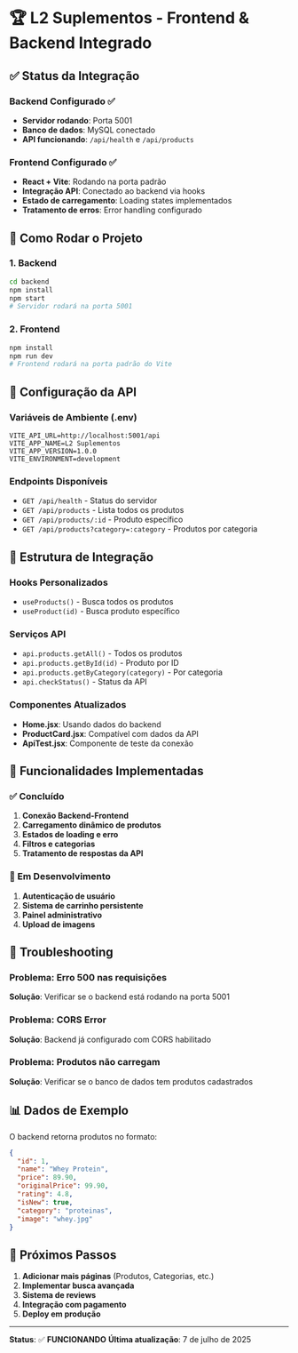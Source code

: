 # 🏆 L2 Suplementos - Frontend & Backend Integrado

## ✅ Status da Integração

### Backend Configurado ✅
- **Servidor rodando**: Porta 5001
- **Banco de dados**: MySQL conectado
- **API funcionando**: `/api/health` e `/api/products`

### Frontend Configurado ✅
- **React + Vite**: Rodando na porta padrão
- **Integração API**: Conectado ao backend via hooks
- **Estado de carregamento**: Loading states implementados
- **Tratamento de erros**: Error handling configurado

## 🚀 Como Rodar o Projeto

### 1. Backend
```bash
cd backend
npm install
npm start
# Servidor rodará na porta 5001
```

### 2. Frontend
```bash
npm install
npm run dev
# Frontend rodará na porta padrão do Vite
```

## 🔧 Configuração da API

### Variáveis de Ambiente (.env)
```env
VITE_API_URL=http://localhost:5001/api
VITE_APP_NAME=L2 Suplementos
VITE_APP_VERSION=1.0.0
VITE_ENVIRONMENT=development
```

### Endpoints Disponíveis
- `GET /api/health` - Status do servidor
- `GET /api/products` - Lista todos os produtos
- `GET /api/products/:id` - Produto específico
- `GET /api/products?category=:category` - Produtos por categoria

## 📁 Estrutura de Integração

### Hooks Personalizados
- `useProducts()` - Busca todos os produtos
- `useProduct(id)` - Busca produto específico

### Serviços API
- `api.products.getAll()` - Todos os produtos
- `api.products.getById(id)` - Produto por ID
- `api.products.getByCategory(category)` - Por categoria
- `api.checkStatus()` - Status da API

### Componentes Atualizados
- **Home.jsx**: Usando dados do backend
- **ProductCard.jsx**: Compatível com dados da API
- **ApiTest.jsx**: Componente de teste da conexão

## 🎯 Funcionalidades Implementadas

### ✅ Concluído
1. **Conexão Backend-Frontend**
2. **Carregamento dinâmico de produtos**
3. **Estados de loading e erro**
4. **Filtros e categorias**
5. **Tratamento de respostas da API**

### 🔄 Em Desenvolvimento
1. **Autenticação de usuário**
2. **Sistema de carrinho persistente**
3. **Painel administrativo**
4. **Upload de imagens**

## 🐛 Troubleshooting

### Problema: Erro 500 nas requisições
**Solução**: Verificar se o backend está rodando na porta 5001

### Problema: CORS Error
**Solução**: Backend já configurado com CORS habilitado

### Problema: Produtos não carregam
**Solução**: Verificar se o banco de dados tem produtos cadastrados

## 📊 Dados de Exemplo

O backend retorna produtos no formato:
```json
{
  "id": 1,
  "name": "Whey Protein",
  "price": 89.90,
  "originalPrice": 99.90,
  "rating": 4.8,
  "isNew": true,
  "category": "proteinas",
  "image": "whey.jpg"
}
```

## 🔗 Próximos Passos

1. **Adicionar mais páginas** (Produtos, Categorias, etc.)
2. **Implementar busca avançada**
3. **Sistema de reviews**
4. **Integração com pagamento**
5. **Deploy em produção**

---

**Status**: ✅ **FUNCIONANDO**
**Última atualização**: 7 de julho de 2025
